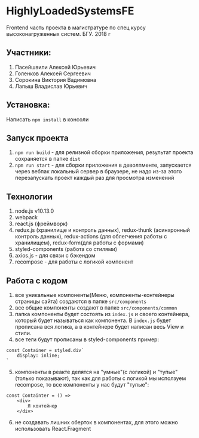 # HighlyLoadedSystemsFE

Frontend часть проекта в магистратуре по спец курсу высоконагруженных систем. БГУ. 2018 г

## Участники:

1. Пасейшвили Алексей Юрьевич
2. Голенков Алексей Сергеевич
3. Сорокина Виктория Вадимовна
4. Лапыш Владислав Юрьевич

## Установка:
Написать `npm install` в консоли

## Запуск проекта
1. `npm run build` - для релизной сборки приложения, результат проекта сохраняется в папке `dist`
2. `npm run start` - для сборки приложения в деволпменте, запускается через вебпак локальный сервер в браузере, не надо из-за этого перезапускать проект каждый раз для просмотра изменений

## Технологии
1. node.js v10.13.0
2. webpack
3. react.js (фреймворк)
4. redux.js (хранилище и контроль данных), redux-thunk (асинхронный контроль данных), redux-actions (для облегчения работы с хранилищем), redux-form(для работы с формами)
5. styled-components (работа со стилями)
6. axios.js - для связи с бэкендом
7. recompose - для работы с логикой компонент

## Работа с кодом

1. все уникальные компоненты(Меню, компоненты-контейнеры страницы сайта) создаются в папке `src/components`
2. все общие компоненты создают в папке `src/components/common`
3. папка компоненты будет состоять из `index.js` и своего контейнера, который будет называться как компонента. В `index.js` будет прописана вся логика, а в контейнере будет написан весь View и стили.
4. все теги будут прописаны в styled-components пример:
```
const Container = styled.div`
    display: inline;
` 
```
5. компоненты в реакте делятся на "умные"(с логикой) и "тупые"(только показывают), так как для работы с логикой мы исползуем recompose, то все компоненты у нас будут "тупые":
```
const Containter = () => 
    <div>
        Я контейнер
    </div>
```
6. не создавать лишних оберток в компонентах, для этого можно использовать React.Fragment